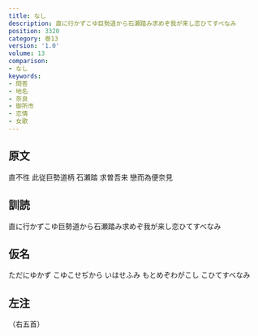 ```yaml
---
title: なし
description: 直に行かずこゆ巨勢道から石瀬踏み求めぞ我が来し恋ひてすべなみ
position: 3320
category: 巻13
version: '1.0'
volume: 13
comparison:
- なし
keywords:
- 問答
- 地名
- 奈良
- 御所市
- 恋情
- 女歌
---
```


## 原文

直不徃 此従巨勢道柄 石瀬踏 求曽吾来 戀而為便奈見

## 訓読

直に行かずこゆ巨勢道から石瀬踏み求めぞ我が来し恋ひてすべなみ

## 仮名

ただにゆかず こゆこせぢから いはせふみ もとめぞわがこし こひてすべなみ

## 左注

（右五首）
